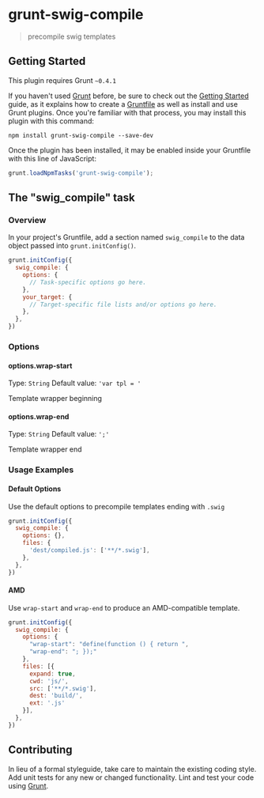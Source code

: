# grunt-swig-compile

> precompile swig templates

## Getting Started
This plugin requires Grunt `~0.4.1`

If you haven't used [Grunt](http://gruntjs.com/) before, be sure to check out the [Getting Started](http://gruntjs.com/getting-started) guide, as it explains how to create a [Gruntfile](http://gruntjs.com/sample-gruntfile) as well as install and use Grunt plugins. Once you're familiar with that process, you may install this plugin with this command:

```shell
npm install grunt-swig-compile --save-dev
```

Once the plugin has been installed, it may be enabled inside your Gruntfile with this line of JavaScript:

```js
grunt.loadNpmTasks('grunt-swig-compile');
```

## The "swig_compile" task

### Overview
In your project's Gruntfile, add a section named `swig_compile` to the data object passed into `grunt.initConfig()`.

```js
grunt.initConfig({
  swig_compile: {
    options: {
      // Task-specific options go here.
    },
    your_target: {
      // Target-specific file lists and/or options go here.
    },
  },
})
```

### Options

#### options.wrap-start
Type: `String`
Default value: `'var tpl = '`

Template wrapper beginning

#### options.wrap-end
Type: `String`
Default value: `';'`

Template wrapper end

### Usage Examples

#### Default Options
Use the default options to precompile templates ending with `.swig`

```js
grunt.initConfig({
  swig_compile: {
    options: {},
    files: {
      'dest/compiled.js': ['**/*.swig'],
    },
  },
})
```

#### AMD
Use `wrap-start` and `wrap-end` to produce an AMD-compatible template.

```js
grunt.initConfig({
  swig_compile: {
    options: {
      "wrap-start": "define(function () { return ",
      "wrap-end": "; });"
    },
    files: [{
      expand: true,
      cwd: 'js/',
      src: ['**/*.swig'],
      dest: 'build/',
      ext: '.js'
    }],
  },
})
```

## Contributing
In lieu of a formal styleguide, take care to maintain the existing coding style. Add unit tests for any new or changed functionality. Lint and test your code using [Grunt](http://gruntjs.com/).
